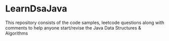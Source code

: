 # LearnDsaJava
This repository consists of the code samples, leetcode questions along with comments to help anyone start/revise the Java Data Structures & Algorithms 
